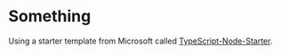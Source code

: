 # Something

Using a starter template from Microsoft called [TypeScript-Node-Starter](https://github.com/Microsoft/TypeScript-Node-Starter).